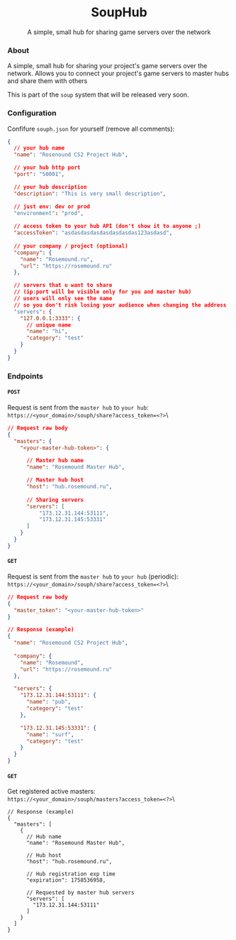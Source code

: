 <p align="center">
  <h1 align="center">SoupHub</h1>
  <p align="center">A simple, small hub for sharing game servers over the network</p>
</p>

### About
A simple, small hub for sharing your project's game servers over the network.
Allows you to connect your project's game servers to master hubs and share them with others

This is part of the `soup` system that will be released very soon.

### Configuration
Confifure `souph.json` for yourself (remove all comments):
```json
{
  // your hub name 
  "name": "Rosenound CS2 Project Hub",

  // your hub http port
  "port": "50001",

  // your hub description
  "description": "This is very small description",

  // just env: dev or prod
  "environment": "prod",
  
  // access token to your hub API (don't show it to anyone ;)
  "accessToken": "asdasdasdasdasdasdasdas123asdasd",
  
  // your company / project (optional)
  "company": {
    "name": "Rosemound.ru",
    "url": "https://rosemound.ru"
  },

  // servers that u want to share 
  // (ip:port will be visible only for you and master hub)
  // users will only see the name
  // so you don't risk losing your audience when changing the address
  "servers": {
    "127.0.0.1:3333": {
      // unique name
      "name": "hi",
      "category": "test"
    }
  }
}
```


### Endpoints

#### `POST`

Request is sent from the `master hub` to `your hub`: \
`https://<your_domain>/souph/share?access_token=<?>`\
```json
// Request raw body
{
  "masters": {
    "<your-master-hub-token>": {

      // Master hub name
      "name": "Rosemound Master Hub",

      // Master hub host
      "host": "hub.rosemound.ru",
      
      // Sharing servers
      "servers": [
          "173.12.31.144:53111",
          "173.12.31.145:53331"
      ]
    }
  }
}
```

#### `GET`
Request is sent from the `master hub` to `your hub` (periodic): \
`https://<your_domain>/souph/share?access_token=<?>`\
```json
// Request raw body
{
  "master_token": "<your-master-hub-token>"
}
```
```json
// Response (example)
{
  "name": "Rosemound CS2 Project Hub",
  
  "company": {
    "name": "Rosemound",
    "url": "https://rosemound.ru"
  },

  "servers": {
    "173.12.31.144:53111": {
      "name": "pub",
      "category": "test"
    },

    "173.12.31.145:53331": {
      "name": "surf",
      "category": "test"
    }
  }
}

```

#### `GET`
Get registered active masters: \
`https://<your_domain>/souph/masters?access_token=<?>`\

```json5
// Response (example)
{
  "masters": [
    {
      // Hub name
      "name": "Rosemound Master Hub",

      // Hub host
      "host": "hub.rosemound.ru",

      // Hub registration exp time
      "expiration": 1758536958,

      // Requested by master hub servers
      "servers": [
        "173.12.31.144:53111"
      ]
    }
  ]
}
```